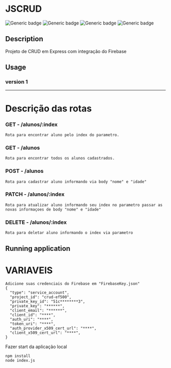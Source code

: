 # JSCRUD

![Generic badge](https://img.shields.io/badge/version-1.0.0-orange.svg)
![Generic badge](https://img.shields.io/badge/NodeJs-blue.svg)
![Generic badge](https://img.shields.io/badge/Express-blue.svg)
![Generic badge](https://img.shields.io/badge/Firebase-blue.svg)

## Description
Projeto de CRUD em Express com integração do Firebase

## Usage

### version 1
---

# Descrição das rotas 
### GET - /alunos/:index
	Rota para encontrar aluno pelo index do parametro.

### GET - /alunos
	Rota para encontrar todos os alunos cadastrados.

### POST - /alunos
	Rota para cadastrar aluno informando via body "nome" e "idade"

### PATCH - /alunos/:index
	Rota para atualizar aluno informando seu index no parametro passar as novas informaçoes de body "nome" e "idade"

### DELETE - /alunos/:index
	Rota para deletar aluno informando o index via parametro



## Running application

# VARIAVEIS
```
Adicione suas credenciais do Firebase em "FirebaseKey.json"
{
  "type": "service_account",
  "project_id": "crud-ef500",
  "private_key_id": "51c********3",
  "private_key": "******",
  "client_email": "******",
  "client_id": "****",
  "auth_uri": "****",
  "token_uri": "****",
  "auth_provider_x509_cert_url": "****",
  "client_x509_cert_url": "****",
}
```

Fazer start da aplicação local
```
npm install
node index.js
```
